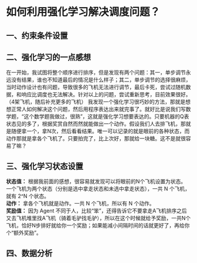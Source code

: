 # 如何利用强化学习解决调度问题？
## 一、约束条件设置

## 二、强化学习的一点感想
在一开始，我试图将整个顺序进行排序，但是发现有两个问题：其一，单步调节永远没有结果，谁也不知道最后的情况是什么样子；其二，单步调节的选择很麻烦，当时动作设计也有问题，导致很多的飞机无法进行调节，最后卡死，尝试过随机数据，和响应比调度也无法解决。针对以上的问题，尝试重新思考，目前效果很好。（4架飞机，随后补充更多的飞机）
我发现一个强化学习很巧妙的方法，那就是想想正常人如何解决这个问题，然后用程序表达出来就完事了。就好比是说我们写数学题，“这个数学题我做过，很熟”，这就是强化学习想要表达的。只要机器的Q表状态见的多了，根据奖赏自然而然就能做出一个动作。假设我们人去排飞机，那就是随便拿一个，拿N次，然后看看结果。唯一可以记录的就是眼前的各种状态，而动作那就是拿各个飞机了。只要拍完了，比上次好，那就给一块糖。这不是就很容易了嘛？

## 三、强化学习状态设置
**状态值：** 根据我前面的感想，很容易就发现可以将眼前的N个飞机设置为状态。一个飞机为两个状态（分别是选中拿走状态和未选中拿走状态），一共 N 个飞机，就有 2^N 个状态。  <br/> **动作：** 拿各个飞机就是动作。一共 N 个飞机，所以有 N 个动作。 <br/> **奖励值：** 因为 Agent 不同于人，比较“笨”，还得告诉它不要拿走A飞机排序之后又去飞机堆里找A飞机（骑着毛驴找毛驴），所以在这个时候就给予奖励，一共N个飞机，恰好N步排好就给你一个奖励；如果能减小间隔时间的话就更好了，再给你个“额外奖励”。

## 四、数据分析
